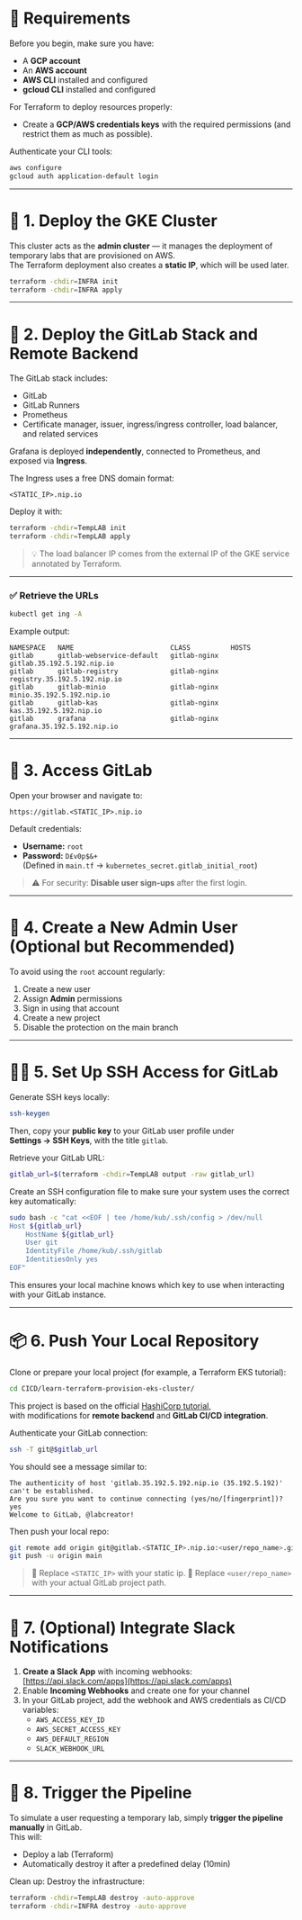 # 🧰 Requirements

Before you begin, make sure you have:

- A **GCP account**
- An **AWS account**
- **AWS CLI** installed and configured
- **gcloud CLI** installed and configured

For Terraform to deploy resources properly:

- Create a **GCP/AWS credentials keys** with the required permissions (and restrict them as much as possible).

Authenticate your CLI tools:
```bash
aws configure
gcloud auth application-default login
```

---

# 🚀 1. Deploy the GKE Cluster

This cluster acts as the **admin cluster** — it manages the deployment of temporary labs that are provisioned on AWS.  
The Terraform deployment also creates a **static IP**, which will be used later.

```bash
terraform -chdir=INFRA init
terraform -chdir=INFRA apply
```

---

# 🧱 2. Deploy the GitLab Stack and Remote Backend

The GitLab stack includes:
- GitLab
- GitLab Runners
- Prometheus
- Certificate manager, issuer, ingress/ingress controller, load balancer, and related services

Grafana is deployed **independently**, connected to Prometheus, and exposed via **Ingress**.

The Ingress uses a free DNS domain format:
```
<STATIC_IP>.nip.io
```

Deploy it with:

```bash
terraform -chdir=TempLAB init
terraform -chdir=TempLAB apply
```

> 💡 The load balancer IP comes from the external IP of the GKE service annotated by Terraform.

---

### ✅ Retrieve the URLs

```bash
kubectl get ing -A
```

Example output:

```
NAMESPACE   NAME                        CLASS          HOSTS
gitlab      gitlab-webservice-default   gitlab-nginx   gitlab.35.192.5.192.nip.io
gitlab      gitlab-registry             gitlab-nginx   registry.35.192.5.192.nip.io
gitlab      gitlab-minio                gitlab-nginx   minio.35.192.5.192.nip.io
gitlab      gitlab-kas                  gitlab-nginx   kas.35.192.5.192.nip.io
gitlab      grafana                     gitlab-nginx   grafana.35.192.5.192.nip.io
```

---

# 🔐 3. Access GitLab

Open your browser and navigate to:

```
https://gitlab.<STATIC_IP>.nip.io
```

Default credentials:

- **Username:** `root`
- **Password:** `D£v0p$&+`  
  (Defined in `main.tf` → `kubernetes_secret.gitlab_initial_root`)

> ⚠️ For security: **Disable user sign-ups** after the first login.

---

# 👤 4. Create a New Admin User (Optional but Recommended)

To avoid using the `root` account regularly:

1. Create a new user
2. Assign **Admin** permissions
3. Sign in using that account
4. Create a new project
5. Disable the protection on the main branch

---

# 🧑‍💻 5. Set Up SSH Access for GitLab

Generate SSH keys locally:

```bash
ssh-keygen
```

Then, copy your **public key** to your GitLab user profile under  
**Settings → SSH Keys**, with the title `gitlab`.

Retrieve your GitLab URL:

```bash
gitlab_url=$(terraform -chdir=TempLAB output -raw gitlab_url)
```

Create an SSH configuration file to make sure your system uses the correct key automatically:

```bash
sudo bash -c "cat <<EOF | tee /home/kub/.ssh/config > /dev/null
Host ${gitlab_url}
    HostName ${gitlab_url}
    User git
    IdentityFile /home/kub/.ssh/gitlab
    IdentitiesOnly yes
EOF"
```

This ensures your local machine knows which key to use when interacting with your GitLab instance.

---

# 📦 6. Push Your Local Repository

Clone or prepare your local project (for example, a Terraform EKS tutorial):

```bash
cd CICD/learn-terraform-provision-eks-cluster/
```

This project is based on the official [HashiCorp tutorial](https://developer.hashicorp.com/terraform/tutorials/kubernetes/eks),  
with modifications for **remote backend** and **GitLab CI/CD integration**.

Authenticate your GitLab connection:

```bash
ssh -T git@$gitlab_url
```

You should see a message similar to:

```
The authenticity of host 'gitlab.35.192.5.192.nip.io (35.192.5.192)' can't be established.
Are you sure you want to continue connecting (yes/no/[fingerprint])? yes
Welcome to GitLab, @labcreator!
```

Then push your local repo:

```bash
git remote add origin git@gitlab.<STATIC_IP>.nip.io:<user/repo_name>.git
git push -u origin main
```
> 🔧 Replace `<STATIC_IP>` with your static ip.
> 🔧 Replace `<user/repo_name>` with your actual GitLab project path.

---

# 💬 7. (Optional) Integrate Slack Notifications

1. **Create a Slack App** with incoming webhooks:  
   [https://api.slack.com/apps](https://api.slack.com/apps)
2. Enable **Incoming Webhooks** and create one for your channel
3. In your GitLab project, add the webhook and AWS credentials as CI/CD variables:
   - `AWS_ACCESS_KEY_ID`
   - `AWS_SECRET_ACCESS_KEY`
   - `AWS_DEFAULT_REGION`
   - `SLACK_WEBHOOK_URL`

---

# 🧩 8. Trigger the Pipeline

To simulate a user requesting a temporary lab, simply **trigger the pipeline manually** in GitLab.  
This will:
- Deploy a lab (Terraform)
- Automatically destroy it after a predefined delay (10min)

Clean up:
Destroy the infrastructure:
```bash
terraform -chdir=TempLAB destroy -auto-approve
terraform -chdir=INFRA destroy -auto-approve
```